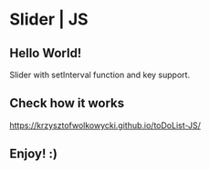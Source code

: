 # Slider | JS

## Hello World!
Slider with setInterval function and key support.

## Check how it works
https://krzysztofwolkowycki.github.io/toDoList-JS/

## Enjoy! :)
